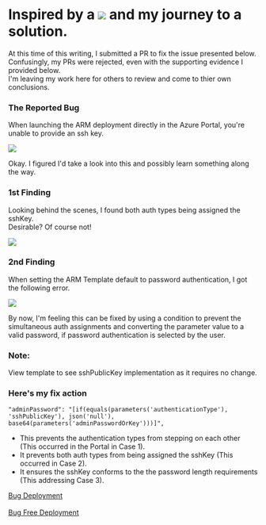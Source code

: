 
# Inspired by a <img src="https://github.com/marlonsingleton/simple-Azure-linuxVM-bug-free/blob/master/bug.jpg"/> and my journey to a solution.

At this time of this writing, I submitted a PR to fix the issue presented below.<br /> 
Confusingly, my PRs were rejected, even with the supporting evidence I provided below.<br />
I'm leaving my work here for others to review and come to thier own conclusions.

### The Reported Bug
When launching the ARM deployment directly in the Azure Portal, you're unable to provide an ssh key.

<img src="https://github.com/marlonsingleton/simple-Azure-linuxVM-bug-free/blob/master/portalbug.jpg"/>

Okay. I figured I'd take a look into this and possibly learn something along the way.

### 1st Finding
Looking behind the scenes, I found both auth types being assigned the sshKey. <br /> Desirable? Of course not!

<img src="https://github.com/marlonsingleton/simple-Azure-linuxVM-bug-free/blob/master/2authsAssignedsshKey.jpg"/>

### 2nd Finding
When setting the ARM Template default to password authentication, I got the following error.

<img src="https://github.com/marlonsingleton/simple-Azure-linuxVM-bug-free/blob/master/Failed_withPasswordAuthSet.jpg"/>

By now, I'm feeling this can be fixed by using a condition to prevent the simultaneous auth assignments and converting the parameter value to a valid password, if password authentication is selected by the user. 
### Note: 
View template to see sshPublicKey implementation as it requires no change.

### Here's my fix action
```
"adminPassword": "[if(equals(parameters('authenticationType'), 'sshPublicKey'), json('null'), base64(parameters('adminPasswordOrKey')))]",
```

- This prevents the authentication types from stepping on each other (This occurred in the Portal in Case 1).
- It prevents both auth types from being assigned the sshKey (This occurred in Case 2).
- It ensures the sshKey conforms to the the password length requirements (This addressing Case 3).

<a href="https://portal.azure.com/#create/Microsoft.Template/uri/https%3A%2F%2Fraw.githubusercontent.com%2Fmarlonsingleton%2Fazure-simple-linuxVM-bug-free%2Fmaster%2FazuredeployBug.json" target="_blank">Bug Deployment</a> <br />  
<a href="https://portal.azure.com/#create/Microsoft.Template/uri/https%3A%2F%2Fraw.githubusercontent.com%2Fmarlonsingleton%2Fazure-simple-linuxVM-bug-free%2Fmaster%2Fazuredeploy.json" target="_blank">Bug Free Deployment</a>


